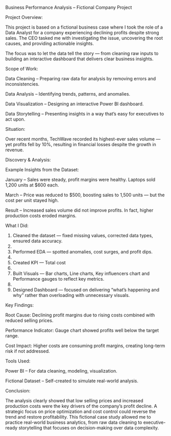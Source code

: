 Business Performance Analysis – Fictional Company Project

 Project Overview:

This project is based on a fictional business case where I took the role of a Data Analyst for a company experiencing declining profits despite strong sales.
The CEO tasked me with investigating the issue, uncovering the root causes, and providing actionable insights.

The focus was to let the data tell the story — from cleaning raw inputs to building an interactive dashboard that delivers clear business insights.


Scope of Work:

Data Cleaning – Preparing raw data for analysis by removing errors and inconsistencies.

Data Analysis – Identifying trends, patterns, and anomalies.

Data Visualization – Designing an interactive Power BI dashboard.

Data Storytelling – Presenting insights in a way that’s easy for executives to act upon.


 
 Situation:

Over recent months, TechWave recorded its highest-ever sales volume — yet profits fell by 10%, resulting in financial losses despite the growth in revenue.



 Discovery & Analysis:

Example Insights from the Dataset:

January – Sales were steady, profit margins were healthy. Laptops sold 1,200 units at $600 each.

March – Price was reduced to $500, boosting sales to 1,500 units — but the cost per unit stayed high.

Result – Increased sales volume did not improve profits. In fact, higher production costs eroded margins.




 What I Did:

1. Cleaned the dataset — fixed missing values, corrected data types, ensured data accuracy.
2. 
3. Performed EDA — spotted anomalies, cost surges, and profit dips.
4. 
5. Created KPI — Total cost
6. 
7. Built Visuals — Bar charts, Line charts, Key influencers chart and Performance gauges to reflect key metrics.
8. 
9. Designed Dashboard — focused on delivering “what’s happening and why” rather than overloading with unnecessary visuals.




 Key Findings:

Root Cause: Declining profit margins due to rising costs combined with reduced selling prices.

Performance Indicator: Gauge chart showed profits well below the target range.

Cost Impact: Higher costs are consuming profit margins, creating long-term risk if not addressed.




 Tools Used:

Power BI – For data cleaning, modeling, visualization.

Fictional Dataset – Self-created to simulate real-world analysis.




 Conclusion:

The analysis clearly showed that low selling prices and increased production costs were the key drivers of the company’s profit decline.
A strategic focus on price optimization and cost control could reverse the trend and restore profitability.
This fictional case study allowed me to practice real-world business analytics, from raw data cleaning to executive-ready storytelling that focuses on decision-making over data complexity.

